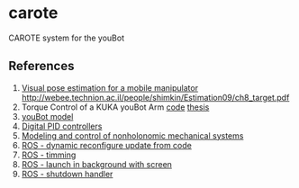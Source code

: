 # carote
CAROTE system for the youBot

## References
1. [Visual pose estimation for a mobile manipulator](https://www.robotix.in/assets/kriss/13-08-2014/KRISS01.pdf)
http://webee.technion.ac.il/people/shimkin/Estimation09/ch8_target.pdf
2. Torque Control of a
KUKA youBot Arm [code](https://github.com/uzh-rpg/rpg_youbot_torque_control) [thesis](http://rpg.ifi.uzh.ch/docs/theses/Benjamin_Keiser_Torque_Control_2013.pdf)
3. [youBot model](http://www.youbot-store.com/developers/kuka-youbot-kinematics-dynamics-and-3d-model-81)
4. [Digital PID controllers](https://openlab.citytech.cuny.edu/?get_group_doc=4784/1393258757-DigitalPIDControllers_2011.pdf)
5. [Modeling and control of nonholonomic mechanical systems](https://www.dis.uniroma1.it/~labrob/pub/papers/CISM95.pdf)
6. [ROS  - dynamic reconfigure update from code](
https://answers.ros.org/question/12276/is-there-a-c-api-for-a-dynamic-reconfigure-client/)
7. [ROS - timming](http://wiki.ros.org/ROS/NetworkSetup#Timing_issues.2C_TF_complaining_about_extrapolation_into_the_future.3F)
8. [ROS - launch in background with screen](https://ariandy1.wordpress.com/2013/05/08/running-roscore-and-launching-ros-nodes-as-background-process/)
9. [ROS - shutdown handler](http://answers.ros.org/question/27655/what-is-the-correct-way-to-do-stuff-before-a-node-is-shutdown/)